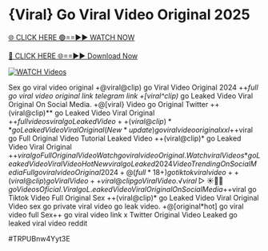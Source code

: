 # {Viral} Go Viral Video Original 2025


[🌐 CLICK HERE 🟢==►► WATCH NOW](https://cutt.ly/ZrqxdKBg)

[🔴 CLICK HERE 🌐==►► Download Now](https://cutt.ly/ZrqxdKBg)

[![WATCH Videos](https://i.imgur.com/dJHk4Zq.gif)](https://cutt.ly/ZrqxdKBg)



























Sex go viral video original +@viral@clip) go Viral Video Original 2024 ++*full go viral video original link telegram link
+[viral^clip)* go Leaked Video Viral Original On Social Media.
+@[viral} Video go Original Twitter
++(viral@clip)** go Leaked Video Viral Original +$+full videos viral go Leaked Video
++(viral@clip)** go Leaked Video Viral Original
(New*update) go viral video original xxl +$+viral go Full Original Video Tutorial Leaked Video ++(viral@clip)* go Leaked Video Viral Original
+$+viral go Full Original Video
{Watch} go viral video Original. {Watch viral Videos*} go Leaked Video Viral Video {Hot New viral} go Leaked 2024 Video Trending On Social Media Full go viral video Original 2024 +@(full*18+) go tiktok viral video
++(viral@clip) go Viral Video
++viral@clip go Viral Video.
️√viral▷☀️👄💥 go Videos Oficial. Viral go L.eaked Video Viral Original On Social Media +$+viral go Tiktok Video Full Original Sex ++(viral@clip)* go Leaked Video Viral Original Video
sex go private viral video go leak video. +@[original*hot] go viral video full Sex++ go viral video link x Twitter Original Video Leaked go leaked viral video reddit


#TRPUBnw4Yyt3E
